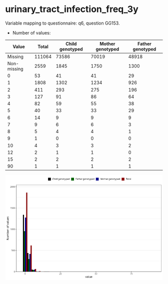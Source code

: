 # urinary_tract_infection_freq_3y
Variable mapping to questionnaire: q6, question GG153.
- Number of values:

| Value | Total | Child genotyped | Mother genotyped | Father genotyped |
| ----- | ----- | --------------- | ---------------- | ---------------- |
| Missing | 111064 | 73586 | 70019 | 48918 |
| Non-missing | 2559 | 1845 | 1750 | 1300 |
| 0 | 53 | 41 | 41 | 29 |
| 1 | 1808 | 1302 | 1234 | 926 |
| 2 | 411 | 293 | 275 | 196 |
| 3 | 127 | 91 | 86 | 64 |
| 4 | 82 | 59 | 55 | 38 |
| 5 | 40 | 33 | 33 | 29 |
| 6 | 14 | 9 | 9 | 9 |
| 7 | 9 | 6 | 6 | 3 |
| 8 | 5 | 4 | 4 | 1 |
| 9 | 1 | 0 | 0 | 0 |
| 10 | 4 | 3 | 3 | 2 |
| 12 | 2 | 1 | 1 | 0 |
| 15 | 2 | 2 | 2 | 2 |
| 90 | 1 | 1 | 1 | 1 |



![](urinary_tract_infection_freq_3y_n.png)



